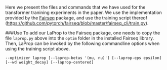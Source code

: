 Here we present the files and commands that we have used for the transformer tranining experiments in the paper. 
We use the implementation provided by the [Fairseq](https://github.com/pytorch/fairseq) package, and use the training script thereof (https://github.com/pytorch/fairseq/blob/master/fairseq_cli/train.py).


###Use
To add our LaProp to the Fairseq package, one needs to copy the file ```laprop.py``` above into the ```optim``` folder in the installed Fairseq library. 
Then, LaProp can be invoked by the following commandline options when using the training script above. 

```--optimizer laprop [--laprop-betas '(mu, nu)'] [--laprop-eps epsilon] [--wd weight_decay] [--laprop-centered]```
